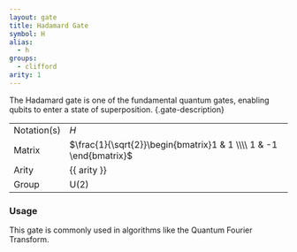 ```yaml
---
layout: gate
title: Hadamard Gate
symbol: H
alias:
  - h
groups:
  - clifford
arity: 1
---
```


The Hadamard gate is one of the fundamental quantum gates, enabling qubits to enter a state of superposition. {.gate-description}

|             |                                                                    |
| ----------- | ------------------------------------------------------------------ |
| Notation(s) | $H$                                                                |
| Matrix      | $\frac{1}{\sqrt{2}}\begin{bmatrix}1 & 1 \\\\ 1 & -1 \end{bmatrix}$ |
| Arity       | {{ arity }}                                                        |
| Group       | $\mathsf{U}(2)$                                                    |

### Usage

This gate is commonly used in algorithms like the Quantum Fourier Transform.
